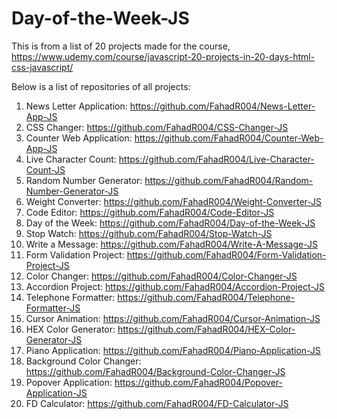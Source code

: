 # Day-of-the-Week-JS

This is from a list of 20 projects made for the course, https://www.udemy.com/course/javascript-20-projects-in-20-days-html-css-javascript/

Below is a list of repositories of all projects:

1) News Letter Application: https://github.com/FahadR004/News-Letter-App-JS
2) CSS Changer: https://github.com/FahadR004/CSS-Changer-JS
3) Counter Web Application: https://github.com/FahadR004/Counter-Web-App-JS
4) Live Character Count: https://github.com/FahadR004/Live-Character-Count-JS
5) Random Number Generator: https://github.com/FahadR004/Random-Number-Generator-JS
6) Weight Converter: https://github.com/FahadR004/Weight-Converter-JS
7) Code Editor: https://github.com/FahadR004/Code-Editor-JS
8) Day of the Week: https://github.com/FahadR004/Day-of-the-Week-JS
9) Stop Watch: https://github.com/FahadR004/Stop-Watch-JS
10) Write a Message: https://github.com/FahadR004/Write-A-Message-JS
11) Form Validation Project: https://github.com/FahadR004/Form-Validation-Project-JS
12) Color Changer: https://github.com/FahadR004/Color-Changer-JS
13) Accordion Project: https://github.com/FahadR004/Accordion-Project-JS
14) Telephone Formatter: https://github.com/FahadR004/Telephone-Formatter-JS
15) Cursor Animation: https://github.com/FahadR004/Cursor-Animation-JS
16) HEX Color Generator: https://github.com/FahadR004/HEX-Color-Generator-JS
17) Piano Application: https://github.com/FahadR004/Piano-Application-JS
18) Background Color Changer: https://github.com/FahadR004/Background-Color-Changer-JS
19) Popover Application: https://github.com/FahadR004/Popover-Application-JS
20) FD Calculator: https://github.com/FahadR004/FD-Calculator-JS
